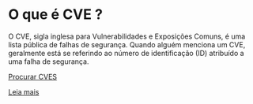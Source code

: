 # O que é CVE ?

O CVE, sigla inglesa para Vulnerabilidades e Exposições Comuns, é uma lista pública de falhas de segurança. Quando alguém menciona um CVE, geralmente está se referindo ao número de identificação (ID) atribuído a uma falha de segurança.

[Procurar CVES](https://cve.mitre.org/)

[Leia mais](https://www.redhat.com/pt-br/topics/security/what-is-cve)
